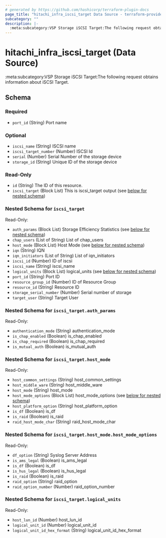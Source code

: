 ```yaml
---
# generated by https://github.com/hashicorp/terraform-plugin-docs
page_title: "hitachi_infra_iscsi_target Data Source - terraform-provider-hitachi"
subcategory: ""
description: |-
  :meta:subcategory:VSP Storage iSCSI Target:The following request obtains information about iSCSI Target.
---
```


# hitachi_infra_iscsi_target (Data Source)

:meta:subcategory:VSP Storage iSCSI Target:The following request obtains information about iSCSI Target.



<!-- schema generated by tfplugindocs -->
## Schema

### Required

- `port_id` (String) Port name

### Optional

- `iscsi_name` (String) ISCSI name
- `iscsi_target_number` (Number) ISCSI Id
- `serial` (Number) Serial Number of the storage device
- `storage_id` (String) Unique ID of the storage device

### Read-Only

- `id` (String) The ID of this resource.
- `iscsi_target` (Block List) This is iscsi_target output (see [below for nested schema](#nestedblock--iscsi_target))

<a id="nestedblock--iscsi_target"></a>
### Nested Schema for `iscsi_target`

Read-Only:

- `auth_params` (Block List) Storage Efficiency Statistics (see [below for nested schema](#nestedblock--iscsi_target--auth_params))
- `chap_users` (List of String) List of chap_users
- `host_mode` (Block List) Host Mode (see [below for nested schema](#nestedblock--iscsi_target--host_mode))
- `iqn` (String) IQN
- `iqn_initiators` (List of String) List of iqn_initiators
- `iscsi_id` (Number) ID of iscsi
- `iscsi_name` (String) iscsi_name
- `logical_units` (Block List) logical_units (see [below for nested schema](#nestedblock--iscsi_target--logical_units))
- `port_id` (String) Port ID
- `resource_group_id` (Number) ID of Resource Group
- `resource_id` (String) Resource ID
- `storage_serial_number` (Number) Serial number of storage
- `target_user` (String) Target User

<a id="nestedblock--iscsi_target--auth_params"></a>
### Nested Schema for `iscsi_target.auth_params`

Read-Only:

- `authentication_mode` (String) authentication_mode
- `is_chap_enabled` (Boolean) is_chap_enabled
- `is_chap_required` (Boolean) is_chap_required
- `is_mutual_auth` (Boolean) is_mutual_auth


<a id="nestedblock--iscsi_target--host_mode"></a>
### Nested Schema for `iscsi_target.host_mode`

Read-Only:

- `host_common_settings` (String) host_common_settings
- `host_middle_ware` (String) host_middle_ware
- `host_mode` (String) host_mode
- `host_mode_options` (Block List) host_mode_options (see [below for nested schema](#nestedblock--iscsi_target--host_mode--host_mode_options))
- `host_platform_option` (String) host_platform_option
- `is_df` (Boolean) is_df
- `is_raid` (Boolean) is_raid
- `raid_host_mode_char` (String) raid_host_mode_char

<a id="nestedblock--iscsi_target--host_mode--host_mode_options"></a>
### Nested Schema for `iscsi_target.host_mode.host_mode_options`

Read-Only:

- `df_option` (String) Syslog Server Address
- `is_ams_legal` (Boolean) is_ams_legal
- `is_df` (Boolean) is_df
- `is_hus_legal` (Boolean) is_hus_legal
- `is_raid` (Boolean) is_raid
- `raid_option` (String) raid_option
- `raid_option_number` (Number) raid_option_number



<a id="nestedblock--iscsi_target--logical_units"></a>
### Nested Schema for `iscsi_target.logical_units`

Read-Only:

- `host_lun_id` (Number) host_lun_id
- `logical_unit_id` (Number) logical_unit_id
- `logical_unit_id_hex_format` (String) logical_unit_id_hex_format


